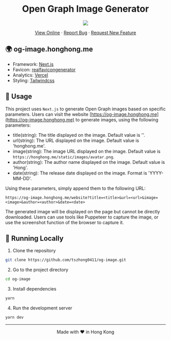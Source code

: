 <h1 align="center">
 Open Graph Image Generator
</h1>

<p align="center">
  <img src="https://socialify.git.ci/tszhong0411/og-image/image?forks=1&issues=1&logo=https://honghong.me/static/images/projects/og-image/logo.png&name=1&owner=1&pattern=Circuit%20Board&pulls=1&stargazers=1&theme=Dark">
</p>

<p align="center">
    <a href="https://honghong.me" target="blank">View Online</a>
    ·
    <a href="https://github.com/tszhong0411/honghong.me/issues/new/choose">Report Bug</a>
    ·
    <a href="https://github.com/tszhong0411/honghong.me/issues/new/choose">Request New Feature</a>
</p>

## 🌍 og-image.honghong.me

- Framework: [Next.js](https://nextjs.org/)
- Favicon: [realfavicongenerator](https://realfavicongenerator.net/)
- Analytics: [Vercel](https://vercel.com/)
- Styling: [Tailwindcss](https://tailwindcss.com)

## 📝 Usage

This project uses `Next.js` to generate Open Graph images based on specific parameters. Users can visit the website [https://og-image.honghong.me](https://og-image.honghong.me) to generate images, using the following parameters:

- title(string): The title displayed on the image. Default value is ''.
- url(string): The URL displayed on the image. Default value is 'honghong.me'.
- image(string): The image URL displayed on the image. Default value is `https://honghong.me/static/images/avatar.png`.
- author(string): The author name displayed on the image. Default value is 'Hong'.
- date(string): The release date displayed on the image. Format is 'YYYY-MM-DD'.

Using these parameters, simply append them to the following URL:

```
https://og-image.honghong.me/website?title=<title>&url=<url>&image=<image>&author=<author>&date=<date>
```

The generated image will be displayed on the page but cannot be directly downloaded. Users can use tools like Puppeteer to capture the image, or use the screenshot function of the browser to capture it.

## 👋 Running Locally

1. Clone the repository

```sh
git clone https://github.com/tszhong0411/og-image.git
```

2. Go to the project directory

```sh
cd og-image
```

3. Install dependencies

```sh
yarn
```

4. Run the development server

```sh
yarn dev
```

<hr>
<p align="center">
Made with ❤️ in Hong Kong
</p>

